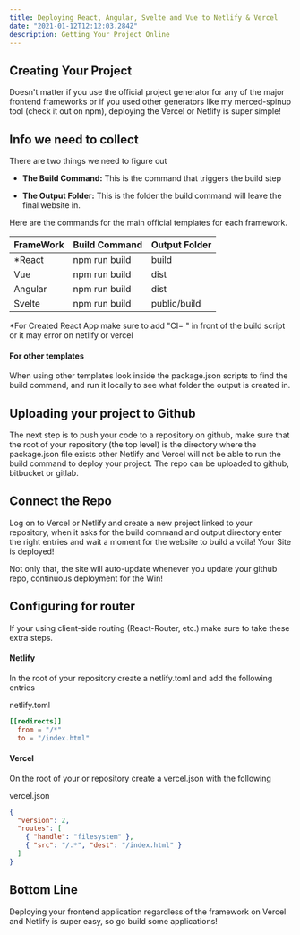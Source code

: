 ```yaml
---
title: Deploying React, Angular, Svelte and Vue to Netlify & Vercel
date: "2021-01-12T12:12:03.284Z"
description: Getting Your Project Online
---
```


## Creating Your Project

Doesn't matter if you use the official project generator for any of the major frontend frameworks or if you used other generators like my merced-spinup tool (check it out on npm), deploying the Vercel or Netlify is super simple!

## Info we need to collect

There are two things we need to figure out

- **The Build Command:** This is the command that triggers the build step

- **The Output Folder:** This is the folder the build command will leave the final website in.

Here are the commands for the main official templates for each framework.

| FrameWork | Build Command | Output Folder |
|-----------|---------------|---------------|
| *React | npm run build | build |
| Vue | npm run build | dist |
| Angular | npm run build | dist |
| Svelte | npm run build | public/build |

*For Created React App make sure to add "CI= " in front of the build script or it may error on netlify or vercel

#### For other templates

When using other templates look inside the package.json scripts to find the build command, and run it locally to see what folder the output is created in.

## Uploading your project to Github

The next step is to push your code to a repository on github, make sure that the root of your repository (the top level) is the directory where the package.json file exists other Netlify and Vercel will not be able to run the build command to deploy your project. The repo can be uploaded to github, bitbucket or gitlab.

## Connect the Repo

Log on to Vercel or Netlify and create a new project linked to your repository, when it asks for the build command and output directory enter the right entries and wait a moment for the website to build a voila! Your Site is deployed!

Not only that, the site will auto-update whenever you update your github repo, continuous deployment for the Win!

## Configuring for router

If your using client-side routing (React-Router, etc.) make sure to take these extra steps.

#### Netlify

In the root of your repository create a netlify.toml and add the following entries

netlify.toml
```toml
[[redirects]]
  from = "/*"
  to = "/index.html"
```


#### Vercel

On the root of your or repository create a vercel.json with the following

vercel.json
```json
{
  "version": 2,
  "routes": [
    { "handle": "filesystem" },
    { "src": "/.*", "dest": "/index.html" }
  ]
}
```

## Bottom Line

Deploying your frontend application regardless of the framework on Vercel and Netlify is super easy, so go build some applications!